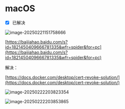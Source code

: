 # macOS

- [x] 已解决

![image-20250221151758666](https://cdn.jsdelivr.net/gh/dearRongerr/PicGo@main/202504191455723.png) 

[https://baijiahao.baidu.com/s?id=1821450409666781335&wfr=spider&for=pc](https://baijiahao.baidu.com/s?id=1821450409666781335&wfr=spider&for=pc)

解决：

[https://docs.docker.com/desktop/cert-revoke-solution/](https://docs.docker.com/desktop/cert-revoke-solution/) 

![image-20250222203823354](https://cdn.jsdelivr.net/gh/dearRongerr/PicGo@main/202504191455724.png)

![image-20250222203853865](https://cdn.jsdelivr.net/gh/dearRongerr/PicGo@main/202504191455725.png)

